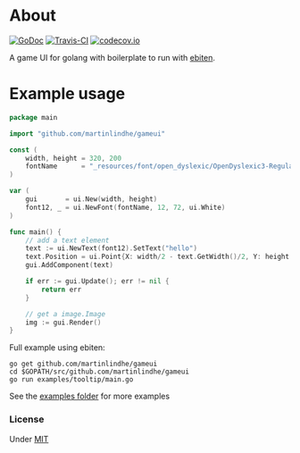 # About

[![GoDoc](https://godoc.org/github.com/martinlindhe/gameui?status.svg)](https://godoc.org/github.com/martinlindhe/gameui)
[![Travis-CI](https://api.travis-ci.org/martinlindhe/gameui.svg)](https://travis-ci.org/martinlindhe/gameui)
[![codecov.io](https://codecov.io/github/martinlindhe/gameui/coverage.svg?branch=master)](https://codecov.io/github/martinlindhe/gameui?branch=master)

A game UI for golang with boilerplate to run with [ebiten](https://github.com/hajimehoshi/ebiten/).


# Example usage

```go
package main

import "github.com/martinlindhe/gameui"

const (
    width, height = 320, 200
    fontName      = "_resources/font/open_dyslexic/OpenDyslexic3-Regular.ttf"
)

var (
    gui       = ui.New(width, height)
    font12, _ = ui.NewFont(fontName, 12, 72, ui.White)
)

func main() {
    // add a text element
    text := ui.NewText(font12).SetText("hello")
    text.Position = ui.Point{X: width/2 - text.GetWidth()/2, Y: height / 3}
    gui.AddComponent(text)

    if err := gui.Update(); err != nil {
        return err
    }

    // get a image.Image
    img := gui.Render()
}
```


Full example using ebiten:

    go get github.com/martinlindhe/gameui
    cd $GOPATH/src/github.com/martinlindhe/gameui
    go run examples/tooltip/main.go

See the [examples folder](examples) for more examples


### License

Under [MIT](LICENSE)
